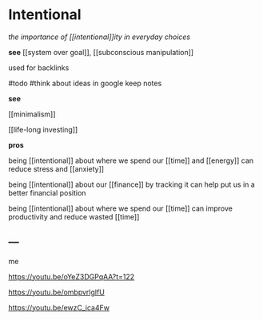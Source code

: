 # Intentional

_the importance of [[intentional]]ity in everyday choices_

**see** [[system over goal]], [[subconscious manipulation]]

used for backlinks

#todo #think about ideas in google keep notes

**see**

[[minimalism]]

[[life-long investing]]

**pros**

being [[intentional]] about where we spend our [[time]] and [[energy]] can reduce stress and [[anxiety]]

being [[intentional]] about our [[finance]] by tracking it can help put us in a better financial position

being [[intentional]] about where we spend our [[time]] can improve productivity and reduce wasted [[time]]

## &mdash;

me

<https://youtu.be/oYeZ3DGPqAA?t=122>

<https://youtu.be/ombpvrlglfU>

<https://youtu.be/ewzC_ica4Fw>
